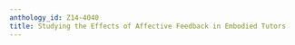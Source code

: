 ```yaml
---
anthology_id: Z14-4040
title: Studying the Effects of Affective Feedback in Embodied Tutors
---
```

